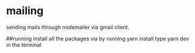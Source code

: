 # mailing
sending mails through nodemailer via gmail client.

##running
install all the packages via by running yarn install
type yarn dev in the terminal

